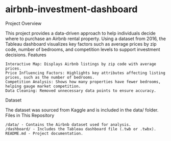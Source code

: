 # airbnb-investment-dashboard
Project Overview

This project provides a data-driven approach to help individuals decide where to purchase an Airbnb rental property. Using a dataset from 2016, the Tableau dashboard visualizes key factors such as average prices by zip code, number of bedrooms, and competition levels to support investment decisions.
Features

    Interactive Map: Displays Airbnb listings by zip code with average prices.
    Price Influencing Factors: Highlights key attributes affecting listing prices, such as the number of bedrooms.
    Competition Analysis: Shows how many properties have fewer bedrooms, helping gauge market competition.
    Data Cleaning: Removed unnecessary data points to ensure accuracy.

Dataset

The dataset was sourced from Kaggle and is included in the data/ folder.
Files in This Repository

    /data/ - Contains the Airbnb dataset used for analysis.
    /dashboard/ - Includes the Tableau dashboard file (.twb or .twbx).
    README.md - Project documentation.
